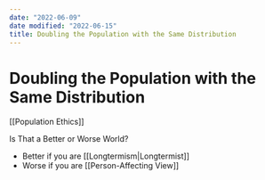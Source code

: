 ```yaml
---
date: "2022-06-09"
date modified: "2022-06-15"
title: Doubling the Population with the Same Distribution
---
```


# Doubling the Population with the Same Distribution
[[Population Ethics]]

Is That a Better or Worse World?

- Better if you are [[Longtermism|Longtermist]]
- Worse if you are [[Person-Affecting View]]
